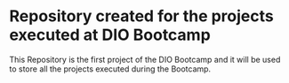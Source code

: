 # Repository created for the projects executed at DIO Bootcamp
This Repository is the first project of the DIO Bootcamp and it will be used to store all the projects executed during the Bootcamp.
